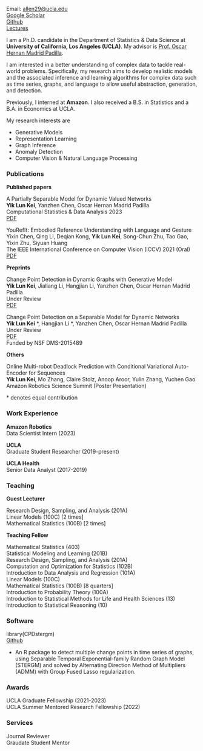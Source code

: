 Email: allen29@ucla.edu\
[Google Scholar](https://scholar.google.com/citations?hl=en&user=EveYevcAAAAJ)\
[Github](https://github.com/allenkei)\
[Lectures](https://www.youtube.com/c/AllenKei/videos)

I am a Ph.D. candidate in the Department of Statistics & Data Science at **University of California, Los Angeles (UCLA)**. My advisor is [Prof. Oscar Hernan Madrid Padilla](https://hernanmp.github.io). 


I am interested in a better understanding of complex data to tackle real-world problems. Specifically, my research aims to develop realistic models and the associated inference and learning algorithms for complex data such as time series, graphs, and language to allow useful abstraction, generation, and detection.


Previously, I interned at **Amazon**. I also received a B.S. in Statistics and a B.A. in Economics at UCLA. 

My research interests are 

- Generative Models
- Representation Learning
- Graph Inference
- Anomaly Detection
- Computer Vision & Natural Language Processing


### Publications

**Published papers**

A Partially Separable Model for Dynamic Valued Networks\
**Yik Lun Kei**, Yanzhen Chen, Oscar Hernan Madrid Padilla\
Computational Statistics & Data Analysis 2023\
[PDF](https://arxiv.org/pdf/2205.13651.pdf)

YouRefIt: Embodied Reference Understanding with Language and Gesture\
Yixin Chen, Qing Li, Deqian Kong, **Yik Lun Kei**, Song-Chun Zhu, Tao Gao, Yixin Zhu, Siyuan Huang\
The IEEE International Conference on Computer Vision (ICCV) 2021 (Oral)\
[PDF](http://openaccess.thecvf.com/content/ICCV2021/papers/Chen_YouRefIt_Embodied_Reference_Understanding_With_Language_and_Gesture_ICCV_2021_paper.pdf)

**Preprints**

Change Point Detection in Dynamic Graphs with Generative Model\
**Yik Lun Kei**, Jialiang Li, Hangjian Li, Yanzhen Chen, Oscar Hernan Madrid Padilla\
Under Review\
[PDF](https://arxiv.org/pdf/2404.04719.pdf)

Change Point Detection on a Separable Model for Dynamic Networks\
**Yik Lun Kei** \*, Hangjian Li \*, Yanzhen Chen, Oscar Hernan Madrid Padilla\
Under Review\
[PDF](https://arxiv.org/pdf/2303.17642.pdf)\
Funded by NSF DMS-2015489


**Others**

Online Multi-robot Deadlock Prediction with Conditional Variational Auto-Encoder for Sequences\
**Yik Lun Kei**, Mo Zhang, Claire Stolz, Anoop Aroor, Yulin Zhang, Yuchen Gao\
Amazon Robotics Science Summit (Poster Presentation)

\* denotes equal contribution

### Work Experience

**Amazon Robotics**\
Data Scientist Intern (2023)

**UCLA**\
Graduate Student Researcher (2019-present)

**UCLA Health**\
Senior Data Analyst (2017-2019)

### Teaching

**Guest Lecturer**

Research Design, Sampling, and Analysis (201A)\
Linear Models (100C) [2 times]\
Mathematical Statistics (100B) [2 times]

**Teaching Fellow**

Mathematical Statistics (403)\
Statistical Modeling and Learning (201B)\
Research Design, Sampling, and Analysis (201A)\
Computation and Optimization for Statistics (102B)\
Introduction to Data Analysis and Regression (101A)\
Linear Models (100C)\
Mathematical Statistics (100B) [8 quarters]\
Introduction to Probability Theory (100A)\
Introduction to Statistical Methods for Life and Health Sciences (13)\
Introduction to Statistical Reasoning (10)

### Software 

library(CPDstergm)\
[Github](https://github.com/allenkei/CPDstergm)
- An R package to detect multiple change points in time series of graphs, using Separable Temporal Exponential-family Random Graph Model (STERGM) and solved by Alternating Direction Method of Multipliers (ADMM) with Group Fused Lasso regularization.


### Awards
UCLA Graduate Fellowship (2021-2023)\
UCLA Summer Mentored Research Fellowship (2022)

### Services
Journal Reviewer\
Graudate Student Mentor

